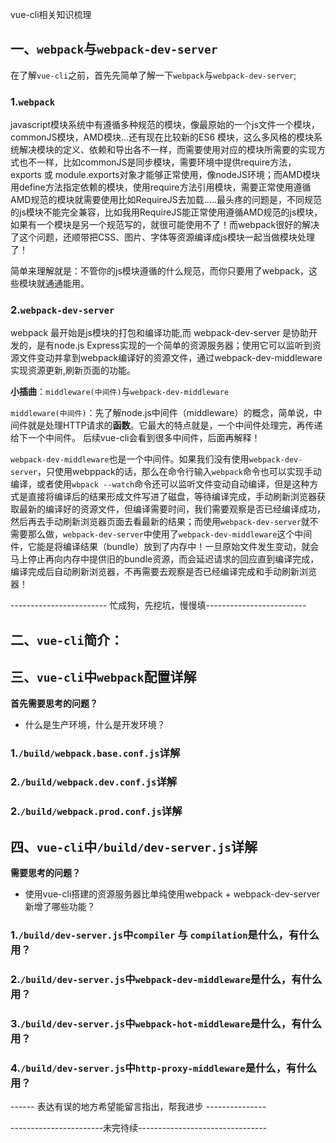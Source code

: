 vue-cli相关知识梳理

## 一、`webpack`与`webpack-dev-server`

在了解`vue-cli`之前，首先先简单了解一下`webpack`与`webpack-dev-server`;

### 1.`webpack`

javascript模块系统中有遵循多种规范的模块，像最原始的一个js文件一个模块，commonJS模块，AMD模块...还有现在比较新的ES6 模块，这么多风格的模块系统解决模块的定义、依赖和导出各不一样，而需要使用对应的模块所需要的实现方式也不一样，比如commonJS是同步模块，需要环境中提供require方法，exports 或 module.exports对象才能够正常使用，像nodeJS环境；而AMD模块用define方法指定依赖的模块，使用require方法引用模块，需要正常使用遵循AMD规范的模块就需要使用比如RequireJS去加载.....最头疼的问题是，不同规范的js模块不能完全兼容，比如我用RequireJS能正常使用遵循AMD规范的js模块，如果有一个模块是另一个规范写的，就很可能使用不了！而webpack很好的解决了这个问题，还顺带把CSS、图片、字体等资源编译成js模块一起当做模块处理了！

简单来理解就是：不管你的js模块遵循的什么规范，而你只要用了webpack，这些模块就通通能用。

### 2.`webpack-dev-server`

webpack 最开始是js模块的打包和编译功能,而 webpack-dev-server 是协助开发的，是有node.js Express实现的一个简单的资源服务器；使用它可以监听到资源文件变动并拿到webpack编译好的资源文件，通过webpack-dev-middleware实现资源更新,刷新页面的功能。


**小插曲**：`middleware(中间件)`与`webpack-dev-middleware`

`middleware(中间件)`：先了解node.js中间件（middleware）的概念，简单说，中间件就是处理HTTP请求的**函数**。它最大的特点就是，一个中间件处理完，再传递给下一个中间件。
后续vue-cli会看到很多中间件，后面再解释！

`webpack-dev-middleware`也是一个中间件。如果我们没有使用`webpack-dev-server`，只使用webppack的话，那么在命令行输入`webpack`命令也可以实现手动编译，或者使用`wbpack --watch`命令还可以监听文件变动自动编译，但是这种方式是直接将编译后的结果形成文件写进了磁盘，等待编译完成，手动刷新浏览器获取最新的编译好的资源文件，但编译需要时间，我们需要观察是否已经编译成功，然后再去手动刷新浏览器页面去看最新的结果；而使用`webpack-dev-server`就不需要那么做，`webpack-dev-server`中使用了`webpack-dev-middleware`这个中间件，它能是将编译结果（bundle）放到了内存中！一旦原始文件发生变动，就会马上停止再向内存中提供旧的bundle资源，而会延迟请求的回应直到编译完成，编译完成后自动刷新浏览器，不再需要去观察是否已经编译完成和手动刷新浏览器！

------------------------ 忙成狗，先挖坑，慢慢填-------------------------

## 二、`vue-cli`简介：

## 三、`vue-cli`中`webpack`配置详解

**首先需要思考的问题？**

- 什么是生产环境，什么是开发环境？

### 1.`/build/webpack.base.conf.js`详解

### 2.`/build/webpack.dev.conf.js`详解

### 2.`/build/webpack.prod.conf.js`详解


## 四、`vue-cli`中`/build/dev-server.js`详解

**需要思考的问题？**

- 使用vue-cli搭建的资源服务器比单纯使用webpack + webpack-dev-server新增了哪些功能？

### 1.`/build/dev-server.js`中`compiler` 与 `compilation`是什么，有什么用？

### 2.`/build/dev-server.js`中`webpack-dev-middleware`是什么，有什么用？

### 3.`/build/dev-server.js`中`webpack-hot-middleware`是什么，有什么用？

### 4.`/build/dev-server.js`中`http-proxy-middleware`是什么，有什么用？


------ 表达有误的地方希望能留言指出，帮我进步 ---------------

-----------------------未完待续--------------------------------